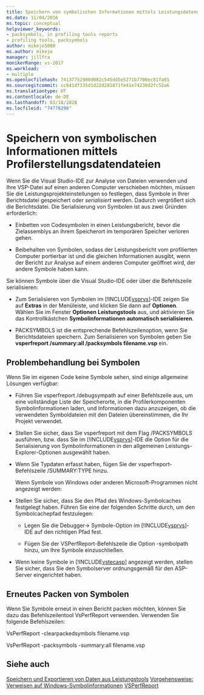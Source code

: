 ```yaml
---
title: Speichern von symbolischen Informationen mittels Leistungsdatendateien | Microsoft-Dokumentation
ms.date: 11/04/2016
ms.topic: conceptual
helpviewer_keywords:
- packsymbols, in profiling tools reports
- profiling tools, packsymbols
author: mikejo5000
ms.author: mikejo
manager: jillfra
monikerRange: vs-2017
ms.workload:
- multiple
ms.openlocfilehash: 74137752900d082c545dd5e5271b7700ec81fa01
ms.sourcegitcommit: cc841df335d1d22d281871fe41e74238d2fc52a6
ms.translationtype: HT
ms.contentlocale: de-DE
ms.lasthandoff: 03/18/2020
ms.locfileid: "74778296"
---
```

# <a name="saving-symbol-information-with-performance-data-files"></a>Speichern von symbolischen Informationen mittels Profilerstellungsdatendateien

Wenn Sie die Visual Studio-IDE zur Analyse von Dateien verwenden und Ihre VSP-Datei auf einen anderen Computer verschieben möchten, müssen Sie die Leistungsprojekteinstellungen so festlegen, dass Symbole in Ihrer Berichtsdatei gespeichert oder *serialisiert* werden. Dadurch vergrößert sich die Berichtsdatei. Die Serialisierung von Symbolen ist aus zwei Gründen erforderlich:

- Einbetten von Codesymbolen in einen Leistungsbericht, bevor die Zielassemblys an ihrem Speicherort im temporären Speicher verloren gehen.

- Beibehalten von Symbolen, sodass der Leistungsbericht vom profilierten Computer portierbar ist und die gleichen Informationen ausgibt, wenn der Bericht zur Analyse auf einem anderen Computer geöffnet wird, der andere Symbole haben kann.

Sie können Symbole über die Visual Studio-IDE oder über die Befehlszeile serialisieren:

- Zum Serialisieren von Symbolen im [!INCLUDE[vsprvs](../code-quality/includes/vsprvs_md.md)]-IDE zeigen Sie auf **Extras** in der Menüleiste, und klicken Sie dann auf **Optionen**. Wählen Sie im Fenster **Optionen** **Leistungstools** aus, und aktivieren Sie das Kontrollkästchen **Symbolinformationen automatisch serialisieren**.

- PACKSYMBOLS ist die entsprechende Befehlszeilenoption, wenn Sie Berichtsdateien speichern. Zum Serialisieren von Symbolen geben Sie **vsperfreport /summary:all /packsymbols filename.vsp** ein.

## <a name="troubleshooting-symbol-problems"></a>Problembehandlung bei Symbolen

Wenn Sie im eigenen Code keine Symbole sehen, sind einige allgemeine Lösungen verfügbar:

- Führen Sie vsperfreport /debugsympath auf einer Befehlszeile aus, um eine vollständige Liste der Speicherorte, in die Profilerkomponenten Symbolinformationen laden, und Informationen dazu anzuzeigen, ob die verwendeten Symboldateien mit den Dateien übereinstimmen, die Ihr Projekt verwendet.

- Stellen Sie sicher, dass Sie vsperfreport mit dem Flag /PACKSYMBOLS ausführen, bzw. dass Sie im [!INCLUDE[vsprvs](../code-quality/includes/vsprvs_md.md)]-IDE die Option für die Serialisierung von Symbolinformationen in den allgemeinen Leistungs-Explorer-Optionen ausgewählt haben.

- Wenn Sie Typdaten erfasst haben, fügen Sie der vsperfreport-Befehlszeile /SUMMARY:TYPE hinzu.

  Wenn Symbole von Windows oder anderen Microsoft-Programmen nicht angezeigt werden:

- Stellen Sie sicher, dass Sie den Pfad des Windows-Symbolcaches festgelegt haben. Führen Sie eine der folgenden Schritte durch, um den Symbolcachepfad festzulegen:

  - Legen Sie die Debugger-> Symbole-Option im [!INCLUDE[vsprvs](../code-quality/includes/vsprvs_md.md)]-IDE auf den richtigen Pfad fest.

  - Fügen Sie der VSPerfReport-Befehlszeile die Option -symbolpath hinzu, um Ihre Symbole einzuschließen.

- Wenn keine Symbole in [!INCLUDE[vstecasp](../code-quality/includes/vstecasp_md.md)] angezeigt werden, stellen Sie sicher, dass Sie den Symbolserver ordnungsgemäß für den ASP-Server eingerichtet haben.

## <a name="repacking-symbols"></a>Erneutes Packen von Symbolen

Wenn Sie Symbole erneut in einen Bericht packen möchten, können Sie dazu das Befehlszeilentool VsPerfReport verwenden. Verwenden Sie folgende Befehlszeilen:

VsPerfReport -clearpackedsymbols filename.vsp

VsPerfReport -packsymbols -summary:all filename.vsp

## <a name="see-also"></a>Siehe auch

[Speichern und Exportieren von Daten aus Leistungstools](../profiling/saving-and-exporting-performance-tools-data.md)
[Vorgehensweise: Verweisen auf Windows-Symbolinformationen](../profiling/how-to-reference-windows-symbol-information.md)
[VSPerfReport](../profiling/vsperfreport.md)
